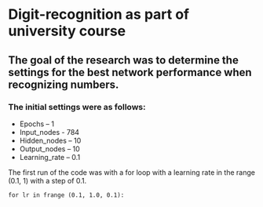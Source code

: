 # Digit-recognition as part of university course

## The goal of the research was to determine the settings for the best network performance when recognizing numbers. 

### The initial settings were as follows:

- Epochs – 1
- Input_nodes - 784
- Hidden_nodes – 10
- Output_nodes – 10
- Learning_rate – 0.1

The first run of the code was with a for loop with a learning rate in the range (0.1, 1) with a step of 0.1. 

`for lr in frange (0.1, 1.0, 0.1):`
